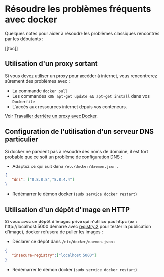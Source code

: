 # Résoudre les problèmes fréquents avec docker

Quelques notes pour aider à résoudre les problèmes classiques rencontrés par les débutants :

[[toc]]

## Utilisation d'un proxy sortant

Si vous devez utiliser un proxy pour accéder à internet, vous rencontrerez sûrement des problèmes avec :

* La commande `docker pull`
* Les commandes `RUN apt-get update && apt-get install` dans vos `Dockerfile`
* L'accès aux ressources internet depuis vos conteneurs.

Voir [Travailler derrière un proxy avec Docker](https://mborne.github.io/fiches/proxy-sortant/proxy-docker/).

## Configuration de l'utilisation d'un serveur DNS particulier

Si docker ne parvient pas à résoudre des noms de domaine, il est fort probable que ce soit un problème de configuration DNS :

* Adaptez ce qui suit dans `/etc/docker/daemon.json` :

```json
{
   "dns": ["8.8.8.8","8.8.4.4"]
}
```

* Redémarrer le démon docker (`sudo service docker restart`)

## Utilisation d'un dépôt d'image en HTTP

Si vous avez un dépôt d'images privé qui n'utilise pas https (ex : http://localhost:5000 démarré avec [registry:2](https://hub.docker.com/_/registry) pour tester la publication d'image), docker refusera de puller les images :

* Déclarer ce dépôt dans `/etc/docker/daemon.json` :

```json
{
   "insecure-registry":["localhost:5000"]
}
```

* Redémarrer le démon docker (`sudo service docker restart`)

